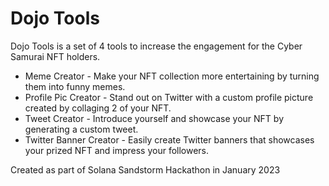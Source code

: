 # Dojo Tools

Dojo Tools is a set of 4 tools to increase the engagement for the Cyber Samurai NFT holders. 
 - Meme Creator - Make your NFT collection more entertaining by turning them into funny memes.
 - Profile Pic Creator - Stand out on Twitter with a custom profile picture created by collaging 2 of your NFT.
 - Tweet Creator - Introduce yourself and showcase your NFT by generating a custom tweet.
 - Twitter Banner Creator - Easily create Twitter banners that showcases your prized NFT and impress your followers.


Created as part of Solana Sandstorm Hackathon in January 2023